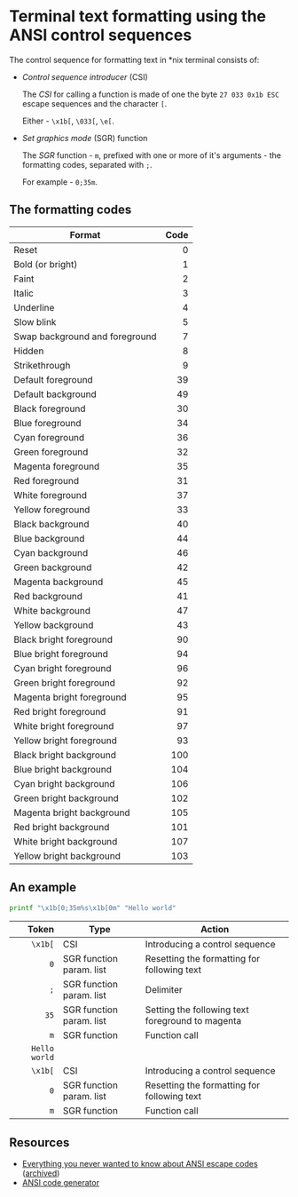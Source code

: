 # Terminal text formatting using the ANSI control sequences

The control sequence for formatting text in \*nix terminal consists of:

-   _Control sequence introducer_ (CSI)

    The _CSI_ for calling a function is made of one the byte `27 033 0x1b ESC` escape sequences and the
    character `[`.

    Either - `\x1b[`, `\033[`, `\e[`.

-   _Set graphics mode_ (SGR) function

    The _SGR_ function - `m`, prefixed with one or more of it's arguments - the formatting codes, separated with `;`.

    For example - `0;35m`.

## The formatting codes

| Format                         | Code |
| ------------------------------ | ---: |
| Reset                          |    0 |
| Bold (or bright)               |    1 |
| Faint                          |    2 |
| Italic                         |    3 |
| Underline                      |    4 |
| Slow blink                     |    5 |
| Swap background and foreground |    7 |
| Hidden                         |    8 |
| Strikethrough                  |    9 |
| Default foreground             |   39 |
| Default background             |   49 |
| Black foreground               |   30 |
| Blue foreground                |   34 |
| Cyan foreground                |   36 |
| Green foreground               |   32 |
| Magenta foreground             |   35 |
| Red foreground                 |   31 |
| White foreground               |   37 |
| Yellow foreground              |   33 |
| Black background               |   40 |
| Blue background                |   44 |
| Cyan background                |   46 |
| Green background               |   42 |
| Magenta background             |   45 |
| Red background                 |   41 |
| White background               |   47 |
| Yellow background              |   43 |
| Black bright foreground        |   90 |
| Blue bright foreground         |   94 |
| Cyan bright foreground         |   96 |
| Green bright foreground        |   92 |
| Magenta bright foreground      |   95 |
| Red bright foreground          |   91 |
| White bright foreground        |   97 |
| Yellow bright foreground       |   93 |
| Black bright background        |  100 |
| Blue bright background         |  104 |
| Cyan bright background         |  106 |
| Green bright background        |  102 |
| Magenta bright background      |  105 |
| Red bright background          |  101 |
| White bright background        |  107 |
| Yellow bright background       |  103 |

## An example

```sh
printf "\x1b[0;35m%s\x1b[0m" "Hello world"
```

|         Token | Type                     | Action                                           |
| ------------: | ------------------------ | ------------------------------------------------ |
|       `\x1b[` | CSI                      | Introducing a control sequence                   |
|           `0` | SGR function param. list | Resetting the formatting for following text      |
|           `;` | SGR function param. list | Delimiter                                        |
|          `35` | SGR function param. list | Setting the following text foreground to magenta |
|           `m` | SGR function             | Function call                                    |
| `Hello world` |                          |                                                  |
|       `\x1b[` | CSI                      | Introducing a control sequence                   |
|           `0` | SGR function param. list | Resetting the formatting for following text      |
|           `m` | SGR function             | Function call                                    |

## Resources

-   [Everything you never wanted to know about ANSI escape codes](https://notes.burke.libbey.me/ansi-escape-codes/)
    ([archived](https://archive.is/20210203094825/https://notes.burke.libbey.me/ansi-escape-codes/))
-   [ANSI code generator](https://ansi.gabebanks.net/)
